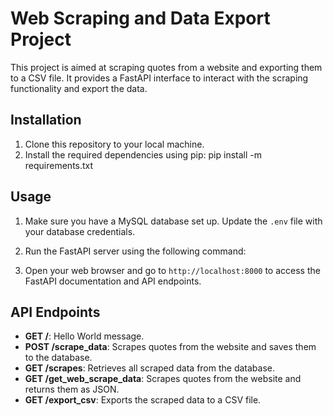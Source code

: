 # Web Scraping and Data Export Project

This project is aimed at scraping quotes from a website and exporting them to a CSV file. It provides a FastAPI interface to interact with the scraping functionality and export the data.

## Installation

1. Clone this repository to your local machine.
2. Install the required dependencies using pip:
 pip install -m requirements.txt

## Usage

1. Make sure you have a MySQL database set up. Update the `.env` file with your database credentials.
2. Run the FastAPI server using the following command:

3. Open your web browser and go to `http://localhost:8000` to access the FastAPI documentation and API endpoints.

## API Endpoints

- **GET /**: Hello World message.
- **POST /scrape_data**: Scrapes quotes from the website and saves them to the database.
- **GET /scrapes**: Retrieves all scraped data from the database.
- **GET /get_web_scrape_data**: Scrapes quotes from the website and returns them as JSON.
- **GET /export_csv**: Exports the scraped data to a CSV file.